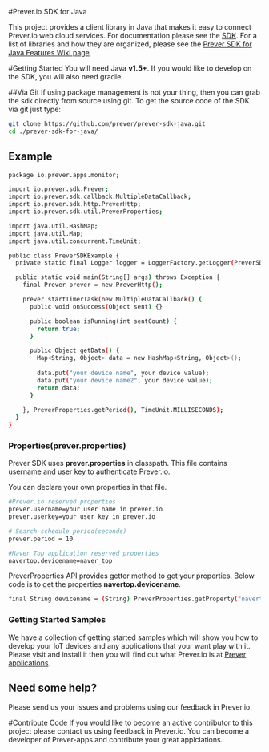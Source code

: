 #Prever.io SDK for Java

This project provides a client library in Java that makes it easy to connect Prever.io web cloud services. For documentation please see the <a href="http://prever.io/public/pa/sdk.html" target="_blank">SDK</a>. For a list of libraries and how they are organized, please see the <a href="https://github.com/prever/prever-sdk-java/wiki/Prever-SDK-for-Java-Features" target="_blank">Prever SDK for Java Features Wiki page</a>.

#Getting Started
You will need Java **v1.5+**. If you would like to develop on the SDK, you will also need gradle.

##Via Git
If using package management is not your thing, then you can grab the sdk directly from source using git. To get the source code of the SDK via git just type:
```bash
git clone https://github.com/prever/prever-sdk-java.git
cd ./prever-sdk-for-java/
```

## Example
```bash
package io.prever.apps.monitor;

import io.prever.sdk.Prever;
import io.prever.sdk.callback.MultipleDataCallback;
import io.prever.sdk.http.PreverHttp;
import io.prever.sdk.util.PreverProperties;

import java.util.HashMap;
import java.util.Map;
import java.util.concurrent.TimeUnit;

public class PreverSDKExample {
  private static final Logger logger = LoggerFactory.getLogger(PreverSDKExample.class);

  public static void main(String[] args) throws Exception {
    final Prever prever = new PreverHttp();

    prever.startTimerTask(new MultipleDataCallback() {
      public void onSuccess(Object sent) {}

      public boolean isRunning(int sentCount) {
        return true;
      }

      public Object getData() {
        Map<String, Object> data = new HashMap<String, Object>();
        
        data.put("your device name", your device value);
        data.put("your device name2", your device value);
        return data;
      }
      
    }, PreverProperties.getPeriod(), TimeUnit.MILLISECONDS);
  }
}
```

### Properties(prever.properties)
Prever SDK uses **prever.properties** in classpath. This file contains username and user key to authenticate Prever.io.

You can declare your own properties in that file. 
```bash
#Prever.io reserved properties
prever.username=your user name in prever.io
prever.userkey=your user key in prever.io

# Search schedule period(seconds)
prever.period = 10

#Naver Top application reserved properties
navertop.devicename=naver_top
```
PreverProperties API provides getter method to get your properties. Below code is to get the properties **navertop.devicename**.
```bash
final String devicename = (String) PreverProperties.getProperty("navertop.devicename");
```
### Getting Started Samples
We have a collection of getting started samples which will show you how to develop your IoT devices and any applications that your want play with it. Please visit and install it then you will find out what Prever.io is at <a href="https://github.com/prever-apps/" target="_blank">Prever applications</a>.

## Need some help?
Please send us your issues and problems using our feedback in Prever.io.

#Contribute Code
If you would like to become an active contributor to this project please contact us using feedback in Prever.io.
You can become a developer of Prever-apps and contribute your great applciations.
